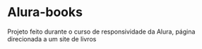 # Alura-books
Projeto feito durante o curso de responsividade da Alura, página direcionada a um site de livros
